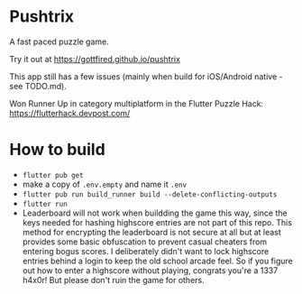 # Pushtrix

A fast paced puzzle game.

Try it out at https://gottfired.github.io/pushtrix

This app still has a few issues (mainly when build for iOS/Android native - see TODO.md).

Won Runner Up in category multiplatform in the Flutter Puzzle Hack: https://flutterhack.devpost.com/

# How to build

- `flutter pub get`
- make a copy of `.env.empty` and name it `.env`
- `flutter pub run build_runner build --delete-conflicting-outputs`
- `flutter run`
- Leaderboard will not work when buildding the game this way, since the keys needed for hashing highscore entries are not part of this repo. This method for encrypting the leaderboard is not secure at all but at least provides some basic obfuscation to prevent casual cheaters from entering bogus scores. I deliberately didn't want to lock highscore entries behind a login to keep the old school arcade feel. So if you figure out how to enter a highscore without playing, congrats you're a 1337 h4x0r! But please don't ruin the game for others.


